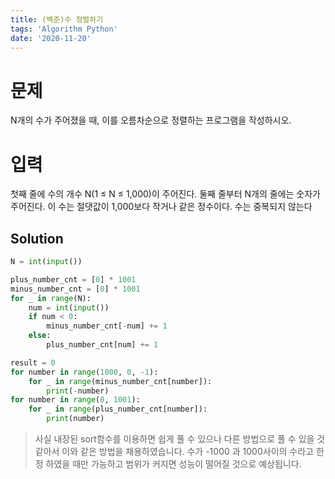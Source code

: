 ```yaml
---
title: (백준)수 정렬하기
tags: 'Algorithm Python'
date: '2020-11-20'
---
```

# 문제
N개의 수가 주어졌을 때, 이를 오름차순으로 정렬하는 프로그램을 작성하시오.

# 입력
첫째 줄에 수의 개수 N(1 ≤ N ≤ 1,000)이 주어진다. 둘째 줄부터 N개의 줄에는 숫자가 주어진다. 이 수는 절댓값이 1,000보다 작거나 같은 정수이다. 수는 중복되지 않는다

## Solution
```python
N = int(input())

plus_number_cnt = [0] * 1001
minus_number_cnt = [0] * 1001
for _ in range(N):
    num = int(input())
    if num < 0:
        minus_number_cnt[-num] += 1
    else:
        plus_number_cnt[num] += 1

result = 0
for number in range(1000, 0, -1):
    for _ in range(minus_number_cnt[number]):
        print(-number)
for number in range(0, 1001):
    for _ in range(plus_number_cnt[number]):
        print(number)
```
> 사실 내장된 sort함수를 이용하면 쉽게 풀 수 있으나 다른 방법으로 풀 수 있을 것 같아서 이와 같은 방법을 채용하였습니다. 수가 -1000 과 1000사이의 수라고 한정 하였을 때만 가능하고 범위가 커지면 성능이 떨어질 것으로 예상됩니다. 